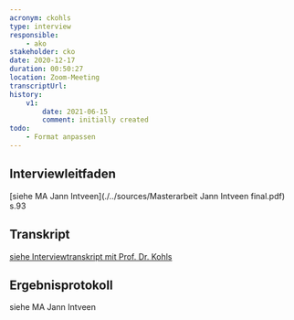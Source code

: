 ```yaml
---
acronym: ckohls
type: interview
responsible: 
    - ako
stakeholder: cko
date: 2020-12-17
duration: 00:50:27
location: Zoom-Meeting
transcriptUrl: 
history:
    v1:
        date: 2021-06-15
        comment: initially created
todo: 
    - Format anpassen
---
```

## Interviewleitfaden
[siehe MA Jann Intveen](./../sources/Masterarbeit Jann Intveen final.pdf) s.93

## Transkript
[siehe Interviewtranskript mit Prof. Dr. Kohls](./../sources/jintveen_MA_Kohls_transkript.md)

## Ergebnisprotokoll
siehe MA Jann Intveen <!-- Nicht vorhanden? Zumindest nicht in der MA selbst -->